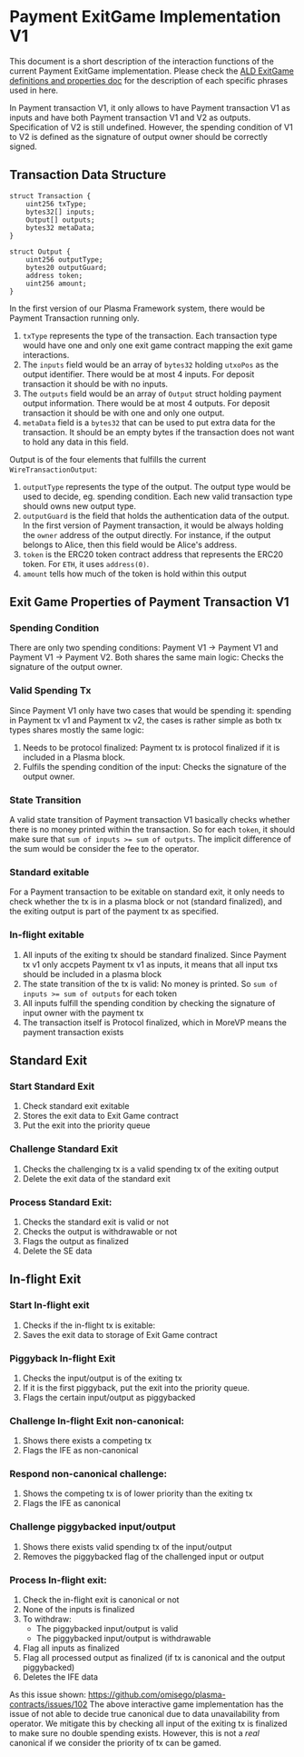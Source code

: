 # Payment ExitGame Implementation V1

This document is a short description of the interaction functions of the current Payment ExitGame implementation. Please check the [ALD ExitGame definitions and properties doc](./ald-exit-game-definitions-and-properties.md) for the description of each specific phrases used in here.

In Payment transaction V1, it only allows to have Payment transaction V1 as inputs and have both Payment transaction V1 and V2 as outputs. Specification of V2 is still undefined. However, the spending condition of V1 to V2 is defined as the signature of output owner should be correctly signed.

## Transaction Data Structure
```
struct Transaction {
    uint256 txType;
    bytes32[] inputs;
    Output[] outputs;
    bytes32 metaData;
}

struct Output {
    uint256 outputType;
    bytes20 outputGuard;
    address token;
    uint256 amount;
}
```

In the first version of our Plasma Framework system, there would be Payment Transaction running only. 
1. `txType` represents the type of the transaction. Each transaction type would have one and only one exit game contract mapping the exit game interactions. 
1. The `inputs` field would be an array of `bytes32` holding `utxoPos` as the output identifier. There would be at most 4 inputs. For deposit transaction it should be with no inputs.
1. The `outputs` field would be an array of `Output` struct holding payment output information. There would be at most 4 outputs. For deposit transaction it should be with one and only one output.
1. `metaData` field is a `bytes32` that can be used to put extra data for the transaction. It should be an empty bytes if the transaction does not want to hold any data in this field.

Output is of the four elements that fulfills the current `WireTransactionOutput`:
1. `outputType` represents the type of the output. The output type would be used to decide, eg. spending condition. Each new valid transaction type should owns new output type.
1. `outputGuard` is the field that holds the authentication data of the output. In the first version of Payment transaction, it would be always holding the `owner` address of the output directly. For instance, if the output belongs to Alice, then this field would be Alice's address.
1. `token` is the ERC20 token contract address that represents the ERC20 token. For `ETH`, it uses `address(0)`.
1. `amount` tells how much of the token is hold within this output

## Exit Game Properties of Payment Transaction V1

### Spending Condition
There are only two spending conditions: Payment V1 -> Payment V1 and Payment V1 -> Payment V2. Both shares the same main logic: Checks the signature of the output owner.

### Valid Spending Tx
Since Payment V1 only have two cases that would be spending it: spending in Payment tx v1 and Payment tx v2, the cases is rather simple as both tx types shares mostly the same logic:

1. Needs to be protocol finalized: Payment tx is protocol finalized if it is included in a Plasma block.
1. Fulfils the spending condition of the input: Checks the signature of the output owner.

### State Transition
A valid state transition of Payment transaction V1 basically checks whether there is no money printed within the transaction. So for each `token`, it should make sure that `sum of inputs >= sum of outputs`. The implicit difference of the sum would be consider the fee to the operator.

### Standard exitable
For a Payment transaction to be exitable on standard exit, it only needs to check whether the tx is in a plasma block or not (standard finalized), and the exiting output is part of the payment tx as specified.

### In-flight exitable
1. All inputs of the exiting tx should be standard finalized. Since Payment tx v1 only accpets Payment tx v1 as inputs, it means that all input txs should be included in a plasma block
1. The state transition of the tx is valid: No money is printed. So `sum of inputs >= sum of outputs` for each token
1. All inputs fulfill the spending condition by checking the signature of input owner with the payment tx
1. The transaction itself is Protocol finalized, which in MoreVP means the payment transaction exists

## Standard Exit

### Start Standard Exit
1. Check standard exit exitable
1. Stores the exit data to Exit Game contract
1. Put the exit into the priority queue

### Challenge Standard Exit
1. Checks the challenging tx is a valid spending tx of the exiting output
1. Delete the exit data of the standard exit

### Process Standard Exit:
1. Checks the standard exit is valid or not
1. Checks the output is withdrawable or not
1. Flags the output as finalized
1. Delete the SE data

## In-flight Exit

### Start In-flight exit
1. Checks if the in-flight tx is exitable:
1. Saves the exit data to storage of Exit Game contract

### Piggyback In-flight Exit
1. Checks the input/output is of the exiting tx
1. If it is the first piggyback, put the exit into the priority queue.
1. Flags the certain input/output as piggybacked

### Challenge In-flight Exit non-canonical:
1. Shows there exists a competing tx
1. Flags the IFE as non-canonical

### Respond non-canonical challenge:
1. Shows the competing tx is of lower priority than the exiting tx
1. Flags the IFE as canonical

### Challenge piggybacked input/output
1. Shows there exists valid spending tx of the input/output
1. Removes the piggybacked flag of the challenged input or output

### Process In-flight exit:
1. Check the in-flight exit is canonical or not
1. None of the inputs is finalized
1. To withdraw:
    - The piggybacked input/output is valid
    - The piggybacked input/output is withdrawable
1. Flag all inputs as finalized
1. Flag all processed output as finalized (if tx is canonical and the output piggybacked)
1. Deletes the IFE data

As this issue shown: https://github.com/omisego/plasma-contracts/issues/102
The above interactive game implementation has the issue of not able to decide true canonical due to data unavailability from operator. We mitigate this by checking all input of the exiting tx is finalized to make sure no double spending exists. However, this is not a _real_ canonical if we consider the priority of tx can be gamed.
 